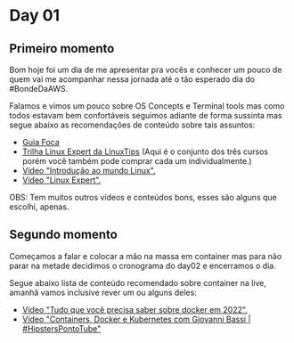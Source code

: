 # Day 01

## Primeiro momento

Bom hoje foi um dia de me apresentar pra vocês e conhecer um pouco de quem vai me acompanhar nessa jornada até o tão esperado dia do #BondeDaAWS.

Falamos e vimos um pouco sobre OS Concepts e Terminal tools mas como todos estavam bem confortáveis seguimos adiante de forma sussinta mas segue abaixo as recomendações de conteúdo sobre tais assuntos:

- [Guia Foca](https://guiafoca.org/)
- [Trilha Linux Expert da LinuxTips](https://www.linuxtips.io/products/treinamento-linux-expert) (Aqui é o conjunto dos três cursos porém você também pode comprar cada um individualmente.)
- [Vídeo "Introdução ao mundo Linux".](https://youtu.be/zGE4UxYndrk)
- [Vídeo "Linux Expert".](https://youtu.be/Lpw9oCPXfik)

OBS: Tem muitos outros vídeos e conteúdos bons, esses são alguns que escolhi, apenas.

## Segundo momento

Começamos a falar e colocar a mão na massa em container mas para não parar na metade decidimos o cronograma do day02 e encerramos o dia.

Segue abaixo lista de conteúdo recomendado sobre container na live, amanhã vamos inclusive rever um ou alguns deles:

- [Vídeo "Tudo que você precisa saber sobre docker em 2022".](https://youtu.be/MeFyp4VnNx0)
- [Vídeo "Containers, Docker e Kubernetes com Giovanni Bassi | #HipstersPontoTube"](https://youtu.be/wxLvvMxzc1Q)
